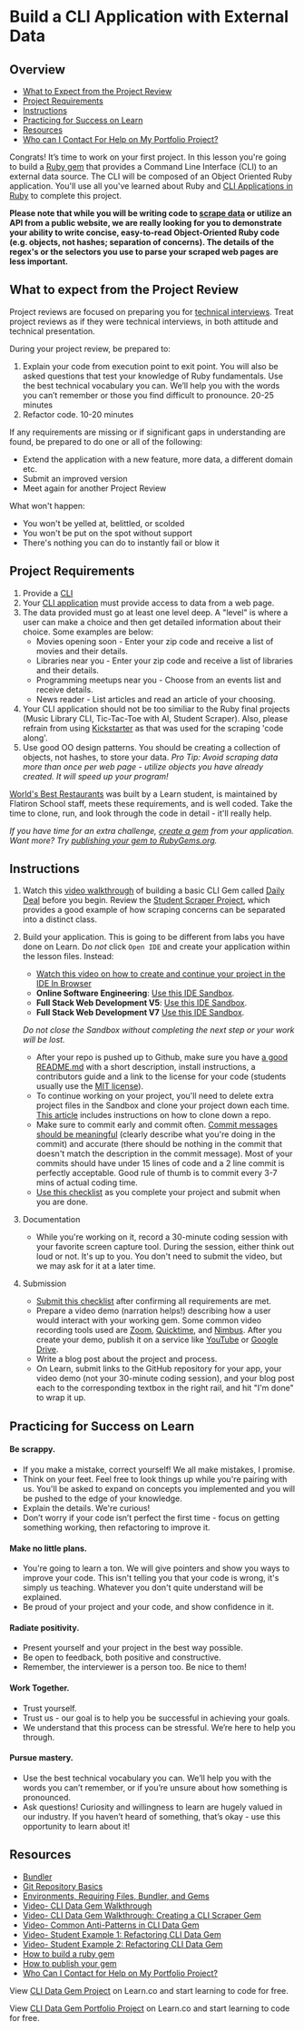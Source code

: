 # Build a CLI Application with External Data

## Overview

- [What to Expect from the Project Review](#expectations)
- [Project Requirements](#requirements)
- [Instructions](#instructions)
- [Practicing for Success on Learn](#success)
- [Resources](#resources)
- [Who can I Contact For Help on My Portfolio Project?](https://help.learn.co/en/articles/1152012-who-can-i-contact-for-help-on-my-portfolio-project)

Congrats! It’s time to work on your first project. In this lesson you're going to build a [Ruby gem](https://guides.rubygems.org/what-is-a-gem/) that provides a Command Line Interface (CLI) to an external data source. The CLI will be composed of an Object Oriented Ruby application. You'll use all you've learned about Ruby and [CLI Applications in Ruby](https://learn.co/tracks/full-stack-web-development-v5/intro-to-ruby-development/command-line-applications/cli-applications-in-ruby) to complete this project.

**Please note that while you will be writing code to [scrape data](https://learn.co/tracks/full-stack-web-development-v5/object-oriented-ruby/scraping/scraping) or utilize an API from a public website, we are really looking for you to demonstrate your ability  to write concise, easy-to-read Object-Oriented Ruby code (e.g. objects, not hashes; separation of concerns). The details of the regex's or the selectors you use to parse your scraped web pages are less important.**

## <a id="expectations">What to expect from the Project Review</a>

Project reviews are focused on preparing you for [technical interviews](https://www.brightnetwork.co.uk/career-path-guides/technology-it-software-development/five-ways-stand-out-your-technology/what-expect-technical-interview/). Treat project reviews as if they were technical interviews, in both attitude and technical presentation.

During your project review, be prepared to:

1. Explain your code from execution point to exit point. You will also be asked questions that test your knowledge of Ruby fundamentals. Use the best technical vocabulary you can. We’ll help you with the words you can’t remember or those you find difficult to pronounce. 20-25 minutes
2. Refactor code. 10-20 minutes

If any requirements are missing or if significant gaps in understanding are found, be prepared to do one or all of the following:

- Extend the application with a new feature, more data, a different domain etc.
- Submit an improved version
- Meet again for another Project Review

What won't happen:

- You won't be yelled at, belittled, or scolded
- You won't be put on the spot without support
- There's nothing you can do to instantly fail or blow it

## <a id="requirements">Project Requirements</a>

1. Provide a [CLI](https://github.com/learn-co-curriculum/cli-interfaces-readme#program-loop)
2. Your [CLI application](https://learn.co/tracks/full-stack-web-development-v5/intro-to-ruby-development/command-line-applications/cli-applications-in-ruby) must provide access to data from a web page.
3. The data provided must go at least one level deep. A "level" is where a user can make a choice and then get detailed information about their choice. Some examples are below:
    - Movies opening soon - Enter your zip code and receive a list of movies and their details.
    - Libraries near you -  Enter your zip code and receive a list of libraries and their details.
    - Programming meetups near you - Choose from an events list and receive details.
    - News reader - List articles and read an article of your choosing.
4. Your CLI application should not be too similiar to the Ruby final projects (Music Library CLI, Tic-Tac-Toe with AI, Student Scraper). Also, please refrain from using [Kickstarter](https://learn.co/tracks/full-stack-web-development-v5/object-oriented-ruby/scraping/kickstarter-scraping-lab) as that was used for the scraping 'code along'.
5. Use good OO design patterns. You should be creating a collection of objects, not hashes, to store your data. *Pro Tip: Avoid scraping data more than once per web page - utilize objects you have already created. It will speed up your program!*

[World's Best Restaurants](https://github.com/cjbrock/worlds-best-restaurants-cli-gem) was built by a Learn student, is maintained by Flatiron School staff, meets these requirements, and is well coded. Take the time to clone, run, and look through the code in detail - it'll really help.

*If you have time for an extra challenge, [create a gem](https://guides.rubygems.org/make-your-own-gem/) from your application. Want more? Try [publishing your gem to RubyGems.org](https://guides.rubygems.org/publishing/).*


## <a id="instructions">Instructions</a>

1. Watch this [video walkthrough](https://www.youtube.com/watch?v=_lDExWIhYKI) of building a basic CLI Gem called [Daily Deal](https://github.com/learn-co-curriculum/daily_deal) before you begin. Review the [Student Scraper Project](https://learn.co/tracks/full-stack-web-development-v5/object-oriented-ruby/final-projects/student-scraper), which provides a good example of how scraping concerns can be separated into a distinct class.

2. Build your application. This is going to be different from labs you have done on Learn. Do *not* click `Open IDE` and create your application within the lesson files. Instead:
    - [Watch this video on how to create and continue your project in the IDE In Browser](https://www.youtube.com/watch?time_continue=317&v=YZNXWWHUO-E)
    - **Online Software Engineering**: [Use this IDE Sandbox](https://learn.co/tracks/online-software-engineering-structured/procedural-ruby/command-line-applications/cli-applications-in-ruby).
    - **Full Stack Web Development V5**: [Use this IDE Sandbox](https://learn.co/tracks/full-stack-web-development-v5/intro-to-ruby-development/command-line-applications/cli-applications-in-ruby).
    - **Full Stack Web Development V7** [Use this IDE Sandbox](https://learn.co/tracks/full-stack-web-development-v7/intro-to-ruby-development/command-line-applications/cli-applications-in-ruby).

    *Do not close the Sandbox without completing the next step or your work will be lost.*
    - After your repo is pushed up to Github, make sure you have [a good README.md](https://gist.github.com/PurpleBooth/109311bb0361f32d87a2) with a short description, install instructions, a contributors guide and a link to the license for your code (students usually use the [MIT license](https://opensource.org/licenses/MIT)).
    - To continue working on your project, you'll need to delete extra project files in the Sandbox and clone your project down each time. [This article](http://help.learn.co/workflow-tips/learn-gem/how-to-manually-open-a-lab) includes instructions on how to clone down a repo.
    - Make sure to commit early and commit often. [Commit messages should be meaningful](https://chris.beams.io/posts/git-commit/) (clearly describe what you're doing in the commit) and accurate (there should be nothing in the commit that doesn't match the description in the commit message). Most of your commits should have under 15 lines of code and a 2 line commit is perfectly acceptable. Good rule of thumb is to commit every 3-7 mins of actual coding time.
    - [Use this checklist](https://docs.google.com/forms/d/1ItDHkNbtHJP8T2G28Nqc3Ad8MppbPDpqv9AijAOCFDA/) as you complete your project and submit when you are done.

3. Documentation
    - While you're working on it, record a 30-minute coding session with your favorite screen capture tool. During the session, either think out loud or not. It's up to you. You don't need to submit the video, but we may ask for it at a later time.

4. Submission
    - [Submit this checklist](https://docs.google.com/forms/d/1ItDHkNbtHJP8T2G28Nqc3Ad8MppbPDpqv9AijAOCFDA/) after confirming all requirements are met.
    - Prepare a video demo (narration helps!) describing how a user would interact with your working gem. Some common video recording tools used are [Zoom](https://zoom.us/), [Quicktime](https://www.apple.com/quicktime/download/), and [Nimbus](https://chrome.google.com/webstore/detail/nimbus-screenshot-screen/bpconcjcammlapcogcnnelfmaeghhagj?hl=en). After you create your demo, publish it on a service like [YouTube](https://www.youtube.com/) or [Google Drive](https://www.google.com/drive/).
    - Write a blog post about the project and process.
    - On Learn, submit links to the GitHub repository for your app, your video demo (not your 30-minute coding session), and your blog post each to the corresponding textbox in the right rail, and hit "I'm done" to wrap it up.  

## <a id="success">Practicing for Success on Learn</a>

#### Be scrappy.
- If you make a mistake, correct yourself! We all make mistakes, I promise.
- Think on your feet. Feel free to look things up while you're pairing with us. You'll be asked to expand on concepts you implemented and you will be pushed to the edge of your knowledge.
- Explain the details. We're curious!
- Don’t worry if your code isn’t perfect the first time - focus on getting something working, then refactoring to improve it.

#### Make no little plans.
- You're going to learn a ton. We will give pointers and show you ways to improve your code. This isn't telling you that your code is wrong, it's simply us teaching. Whatever you don't quite understand will be explained.
- Be proud of your project and your code, and show confidence in it.

#### Radiate positivity.
- Present yourself and your project in the best way possible.
- Be open to feedback, both positive and constructive.
- Remember, the interviewer is a person too. Be nice to them!

#### Work Together.
- Trust yourself.
- Trust us - our goal is to help you be successful in achieving your goals.
- We understand that this process can be stressful. We’re here to help you through.

#### Pursue mastery.
- Use the best technical vocabulary you can. We’ll help you with the words you can’t remember, or if you’re unsure about how something is pronounced.
- Ask questions! Curiosity and willingness to learn are hugely valued in our industry. If you haven’t heard of something, that’s okay - use this opportunity to learn about it!


## <a id="resources">Resources</a>

- [Bundler](https://bundler.io/v1.12/guides/creating_gem.html)
- [Git Repository Basics](https://learn.co/tracks/full-stack-web-development-v5/git-and-github/git/git-repository-basics)
- [Environments, Requiring Files, Bundler, and Gems](https://www.youtube.com/watch?v=XBgZLm-sdl8)
- [Video- CLI Data Gem Walkthrough](https://www.youtube.com/watch?v=_lDExWIhYKI)
- [Video- CLI Data Gem Walkthrough: Creating a CLI Scraper Gem](https://www.youtube.com/watch?v=Y5X6NRQi0bU)
- [Video- Common Anti-Patterns in CLI Data Gem](https://www.youtube.com/watch?v=cbMa87oWv08)
- [Video- Student Example 1: Refactoring CLI Data Gem](https://www.youtube.com/watch?v=JEL_PXr74qQ)
- [Video- Student Example 2: Refactoring CLI Data Gem](https://www.youtube.com/watch?v=Lt0oyHiKWIw)
- [How to build a ruby gem](http://guides.rubygems.org/make-your-own-gem/)
- [How to publish your gem](http://guides.rubygems.org/publishing/)
- [Who Can I Contact for Help on My Portfolio Project?](https://help.learn.co/en/articles/1152012-who-can-i-contact-for-help-on-my-portfolio-project)


<p class='util--hide'>View <a href='https://learn.co/lessons/cli-data-gem-assessment'>CLI Data Gem Project</a> on Learn.co and start learning to code for free.</p>

<p class='util--hide'>View <a href='https://learn.co/lessons/cli-data-gem-assessment'>CLI Data Gem Portfolio Project</a> on Learn.co and start learning to code for free.</p>

